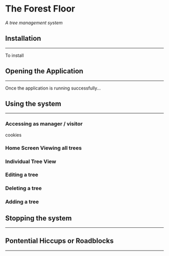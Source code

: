 # The Forest Floor 
*A tree management system*

## Installation
---
To install 

## Opening the Application
---
Once the application is running successfully...

## Using the system
---
### Accessing as manager / visitor
cookies
### Home Screen Viewing all trees

### Individual Tree View

### Editing a tree

### Deleting a tree

### Adding a tree


## Stopping the system
---

## Pontential Hiccups or Roadblocks
---
